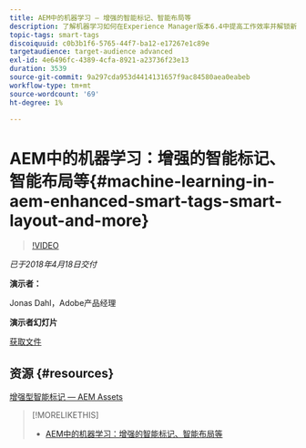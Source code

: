 ```yaml
---
title: AEM中的机器学习 — 增强的智能标记、智能布局等
description: 了解机器学习如何在Experience Manager版本6.4中提高工作效率并解锁新的用例
topic-tags: smart-tags
discoiquuid: c0b3b1f6-5765-44f7-ba12-e17267e1c89e
targetaudience: target-audience advanced
exl-id: 4e6496fc-4389-4cfa-8921-a23736f23e13
duration: 3539
source-git-commit: 9a297cda953d4414131657f9ac84580aea0eabeb
workflow-type: tm+mt
source-wordcount: '69'
ht-degree: 1%

---
```


# AEM中的机器学习：增强的智能标记、智能布局等{#machine-learning-in-aem-enhanced-smart-tags-smart-layout-and-more}

>[!VIDEO](https://video.tv.adobe.com/v/22255/?quality=9)

*已于2018年4月18日交付*

**演示者：**

Jonas Dahl，Adobe产品经理

**演示者幻灯片**

[获取文件](assets/aem+gems+ml+and+ai+in+aem+4+17+18.pdf)

## 资源 {#resources}

[增强型智能标记 — AEM Assets](https://helpx.adobe.com/experience-manager/6-4/assets/using/enhanced-smart-tags.html)

<!--
[Get back to the Overview](https://helpx.adobe.com/experience-manager/kt/eseminars/gems/aem-index.html)
-->

>[!MORELIKETHIS]
>
>* [AEM中的机器学习：增强的智能标记、智能布局等](aem-machine-learning.md)
